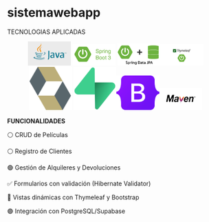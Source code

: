 # sistemawebapp
TECNOLOGIAS APLICADAS
<p align="center"> <img src="imagenes/java.jpg" alt="Java 17" width="100"/>  <img src="imagenes/spring.png" alt="Spring Boot 3" width="100"/>   <img src="imagenes/springdata.png" alt="Spring Data JPA" width="100"/><img src="imagenes/thymeleaf.png" alt="Thymeleaf" width="100"/>  <img src="imagenes/hibernate.png" alt="Hibernate Validator" width="100"/>  <img src="imagenes/supabase.png" alt="PostgreSQL / Supabase" width="100"/><img src="imagenes/bootstrap.png" alt="Bootstrap 5" width="100"/><img src="imagenes/maven.png" alt="Maven" width="100"/> </p>


**FUNCIONALIDADES**


⚪ CRUD de Películas 


⚪  Registro de Clientes


🟢 Gestión de Alquileres y Devoluciones


✅  Formularios con validación (Hibernate Validator)


🔵 Vistas dinámicas con Thymeleaf y Bootstrap


🟣 Integración con PostgreSQL/Supabase


